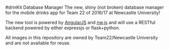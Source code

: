 #drinKit Database Manager
The new, shiny (not broken) database manager for the mobile drinks app for Team 22 of 2016/17 at Newcastle University!

The new tool is powered by [AngularJS](https://angularjs.org/) and [nw.js](http://nwjs.io/) and will use a RESTful backend powered by either expressjs or flask+python.

All images in this repository are owned by Team22/Newcastle University and are not available for reuse. 